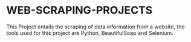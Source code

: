 # WEB-SCRAPING-PROJECTS
This Project entails the scraping of data information from a website, the tools used for this project are Python, BeautifulSoap and Selenium.
